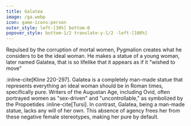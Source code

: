 ```yaml
---
title: Galatea
image: /ga.webp
icon: game-icons:person
outer_style: left-[30%] bottom-0
popover_style: bottom-1/2 translate-y-1/2 -left-[100%]
---
```

Repulsed by the corruption of mortal women, Pygmalion creates what he considers to be the ideal woman. He makes a statue of a young woman, later named Galatea, that is so lifelike that it appears as if it "wished to move"
<!--more-->
:inline-cite[Kline 220-297]. Galatea is a completely man-made statue that represents everything an ideal woman should be in Roman times, specifically pure. 
Writers of the Augustan Age, including Ovid, often portrayed women as "sex-driven" and "uncontrollable," as symbolized by the Propoetides :inline-cite[Tursi]. In contrast, Galatea, being a man-made statue, lacks any will of her own. This absence of agency frees her from these negative female stereotypes, making her pure by default.
